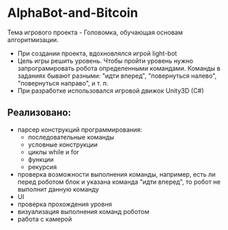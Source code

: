 # AlphaBot-and-Bitcoin
 
Тема игрового проекта - Головомка, обучающая основам алгоритмизации.

- При создании проекта, вдохновлялся игрой light-bot
- Цель игры решить уровень. Чтобы пройти уровень нужно запрограмировать робота определенными командами. Команды в заданиях бывают разными: "идти вперед", "повернуться    налево", "повернуться направо", и т. п.
- При разработке использовался игровой движок Unity3D (C#)

## Реализовано:

- парсер конструкций программирования: 
    - последовательные команды
    - условные конструкции
    - циклы while и for
    - функции 
    - рекурсия
- проверка возможности выполнения команды, например, есть ли перед роботом блок и указана команда "идти вперед", то робот не выполнит данную команду
- UI
- проверка прохождения уровня
- визуализация выполнения команд роботом
- работа с камерой
